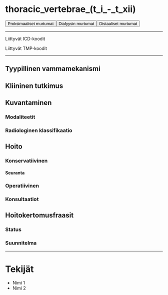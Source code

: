 # thoracic_vertebrae_(t_i_-_t_xii)

<button id="thoracic_vertebrae_(t_i_-_t_xii)_proksimaalinen">Proksimaaliset murtumat</button><button id="thoracic_vertebrae_(t_i_-_t_xii)_diafyysi">Diafyysin murtumat</button><button id="thoracic_vertebrae_(t_i_-_t_xii)_distaalinen">Distaaliset murtumat</button>

---

Liittyvät ICD-koodit
>
	
Liittyvät TMP-koodit
>

---

## Tyypillinen vammamekanismi

## Kliininen tutkimus

## Kuvantaminen
### Modaliteetit
### Radiologinen klassifikaatio

## Hoito
### Konservatiivinen
#### Seuranta
### Operatiivinen
### Konsultaatiot

## Hoitokertomusfraasit
### Status
### Suunnitelma

---
# Tekijät
- Nimi 1
- Nimi 2